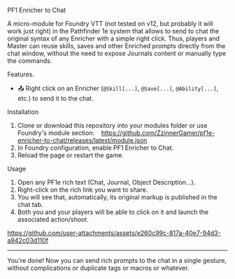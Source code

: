 PF1 Enricher to Chat

A micro-module for Foundry VTT (not tested on v12, but probably it will work just right) in the Pathfinder 1e system that allows to send to chat the original syntax of any Enricher with a simple right click. Thus, players and Master can reuse skills, saves and other Enriched prompts directly from the chat window, without the need to expose Journals content or manually type the commands.

Features.

- 📤 Right click on an Enricher (`@Skill[...]`, `@Save[...]`, `@Ability[...]`, etc.) to send it to the chat.

Installation

1. Clone or download this repository into your modules folder or use Foundry's module section:
   https://github.com/ZzinnerGamer/pf1e-enricher-to-chat/releases/latest/module.json
2. In Foundry configuration, enable PF1 Enricher to Chat.
3. Reload the page or restart the game.

Usage
1. Open any PF1e rich text (Chat, Journal, Object Description...).
2. Right-click on the rich link you want to share.
3. You will see that, automatically, its original markup is published in the chat tab.
4. Both you and your players will be able to click on it and launch the associated action/shoot.   

https://github.com/user-attachments/assets/e260c99c-817a-40e7-94d3-a942c03d110f

---

You're done! Now you can send rich prompts to the chat in a single gesture, without complications or duplicate tags or macros or whatever.
